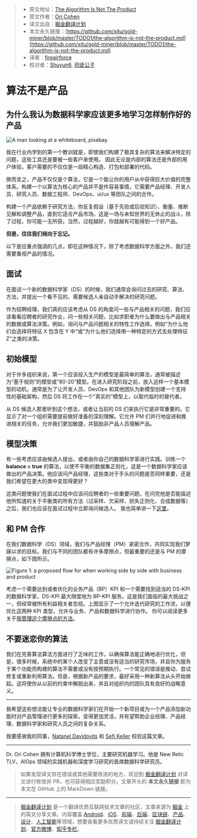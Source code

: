 > * 原文地址：[The Algorithm Is Not The Product](https://towardsdatascience.com/the-algorithm-is-not-the-product-2e0b3740bdfa)
> * 原文作者：[Ori Cohen](https://medium.com/@cohenori)
> * 译文出自：[掘金翻译计划](https://github.com/xitu/gold-miner)
> * 本文永久链接：[https://github.com/xitu/gold-miner/blob/master/TODO1/the-algorithm-is-not-the-product.md](https://github.com/xitu/gold-miner/blob/master/TODO1/the-algorithm-is-not-the-product.md)
> * 译者：[fireairforce](https://github.com/fireairforce)
> * 校对者：[Shuyun6](https://github.com/Shuyun6), [司徒公子](https://github.com/todaycoder001)

# 算法不是产品

## 为什么我认为数据科学家应该更多地学习怎样制作好的产品

![A man looking at a whiteboard, [pixabay](https://pixabay.com/photos/startup-whiteboard-room-indoors-3267505/).](https://cdn-images-1.medium.com/max/2000/0*9aCTQ8j7DiGTAZjj.jpg)

我在行业内学到的第一个教训就是，即使我们构建了极其复杂的算法来解决特定的问题，这些工具还是要被一些客户来使用。 因此无论是内部的算法还是外部的用户体验，客户需要的不仅仅是一段精心构造、打包和部署的代码。

换而言之，产品不仅仅是个算法，它是一个能让你的用户从中获得巨大价值的完整体系。构建一个以算法为核心的产品并不是件容易事情，它需要产品经理、开发人员、研究人员、数据工程师、DevOps、ui/ux 等团队之间的合作。

构建一个产品依赖于研究方法，你反复假设（基于先验或后验知识）、衡量、推断见解和调整产品，直到它适合产品市场。这是一场与未知世界的无休止的战斗，除了过程，你可能一无所获。当然，过程越好，你就越有可能得到一个好产品。

**但是，往往我们倾向于忘记。**

以下是应重点强调的几点，即在这种情况下，除了考虑数据科学方面之外，我们还需要重视产品的情况。

## 面试

在面试一个新的数据科学家（DS）的时候，我们通常会询问过去的研究、算法、方法，并提出一个看不见的、需要候选人亲自动手解决的研究问题。

作为招聘经理，我们真的应该考虑从 DS 的角度问一些与产品相关的问题，我们应该看看应聘者的研究作业，问一些相关问题，比如求职者为什么要做出与产品相关的数据或算法决策。例如，询问与产品问题相关的特性工作选择。例如“为什么他们会选择将特征 X 包含在 Y 中”或“为什么他们选择用一种特定的方式去处理特征 Z”之类的决策。

## 初始模型

对于许多组织来说，第一个应该投入生产的模型是最简单的算法，通常被描述为“基于规则”的模型或“80-20”模型。在进入研究阶段之前，放入这样一个基本模型的动机，通常是为了让开发人员、DevOps 和其他团队为新模型创建一个支持性的基础架构，然后 DS 将工作在一个“真实的”模型上，以取代临时的替代者。

从 DS 候选人那里听到这个想法，或者让当前的 DS 们来执行它是非常重要的。它显示了对一个组织需要提前做好准备的深刻理解。它允许 PM 们并行地促进和推进相关的任务，允许我们更加敏捷，并鼓励非产品人员理解产品。

## 模型决策

有一些考虑应该由候选人提出，或者由你自己的数据科学家进行实践。训练一个 **balance = true** 的算法，以使不平衡的数据集正则化，这是一个数据科学家应该做出的产品决策。他应该问产品经理，这些类对于手头的问题是否同样重要，还是我们希望在更大的类中变现得更好？ 

这类问题使我们在面试过程中应该问应聘者的一些重要问题，在问完他是否能描述他所知道的关于平衡类的所有方法（过采样、欠采样、损失正则化、合成数据等）之后，我们也应该在面试过程中立即询问候选人。
我也简单讲一下[这里](https://towardsdatascience.com/data-science-recruitment-why-you-may-be-doing-it-wrong-b8e9c7b6dae5)。

## 和 PM 合作

在我们数据科学（DS）领域，我们与产品经理（PM）紧密合作，共同实现我们梦寐以求的目标。我们与不同的团队都有许多摩擦点，但最重要的还是与 PM 的摩擦点，如下图所示。

![Figure 1: a proposed flow for when working side by side with business and product](https://cdn-images-1.medium.com/max/3010/0*dboBm1rJIqrZ7Sla.png)

考虑一个需要达到或者优化的业务产品（BP）KPI 和一个需要找到适当的 DS-KPI 的数据科学家，DS-KPI 最大限度地为 BP-KPI 服务。这是我们面临的最大挑战之一，但经常被所有利益相关者忽视。上图显示了一个允许迭代研究的工作流，以便优化这两种 KPI 类型，允许与业务、产品和数据科学进行协作。
你可以阅读更多关于[我管理这个摩擦点的方法](https://towardsdatascience.com/why-business-product-should-always-define-kpis-goals-for-data-science-450404392990)。

## 不要迷恋你的算法

我们在完善算法算法方面进行了乏味的工作，以确保算法能正确地进行优化，但是，很多时候，系统中的某个人改变了主意或没有适当的研究市场，并且你为服务于某个功能而构建的算法不需要或没有按预期执行。一个常见的错误是推动、尝试修复或重新利用算法。但是，根据新产品的要求，最好采用一种新算法从头开始做起。这将使你从以前的约束中解脱出来，并且对组织内的团队具有良好的战略意义。

---

我希望这些想法能让专业的数据科学家们在开始一个新项目或为一个产品添加新功能时对产品管理进行更多的探索，变得更加灵活，并有望帮助企业经理、产品经理、数据科学家和研究人员之间的复杂关系。

我要感谢我的同事，[Natanel Davidovits](https://towardsdatascience.com/@ndor123) 和 [Sefi Keller](https://medium.com/@sefikeller) 校验这篇文章。

---

Dr. Ori Cohen 拥有计算机科学博士学位，主要研究机器学习。他是 New Relic TLV、AIOps 领域的实践机器和深度学习研究的首席数据科学研究员。

> 如果发现译文存在错误或其他需要改进的地方，欢迎到 [掘金翻译计划](https://github.com/xitu/gold-miner) 对译文进行修改并 PR，也可获得相应奖励积分。文章开头的 **本文永久链接** 即为本文在 GitHub 上的 MarkDown 链接。

---

> [掘金翻译计划](https://github.com/xitu/gold-miner) 是一个翻译优质互联网技术文章的社区，文章来源为 [掘金](https://juejin.im) 上的英文分享文章。内容覆盖 [Android](https://github.com/xitu/gold-miner#android)、[iOS](https://github.com/xitu/gold-miner#ios)、[前端](https://github.com/xitu/gold-miner#前端)、[后端](https://github.com/xitu/gold-miner#后端)、[区块链](https://github.com/xitu/gold-miner#区块链)、[产品](https://github.com/xitu/gold-miner#产品)、[设计](https://github.com/xitu/gold-miner#设计)、[人工智能](https://github.com/xitu/gold-miner#人工智能)等领域，想要查看更多优质译文请持续关注 [掘金翻译计划](https://github.com/xitu/gold-miner)、[官方微博](http://weibo.com/juejinfanyi)、[知乎专栏](https://zhuanlan.zhihu.com/juejinfanyi)。
